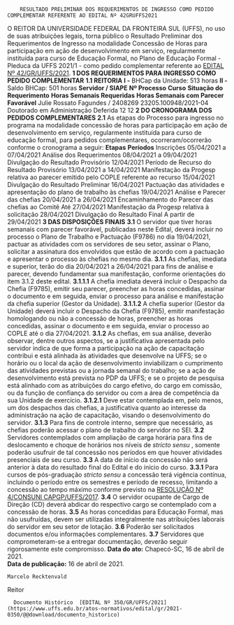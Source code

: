         RESULTADO PRELIMINAR DOS REQUERIMENTOS DE INGRESSO COMO PEDIDO COMPLEMENTAR REFERENTE AO EDITAL Nº 42GRUFFS2021  

 O REITOR DA UNIVERSIDADE FEDERAL DA FRONTEIRA SUL (UFFS), no uso de suas atribuições legais, torna público o Resultado Preliminar dos Requerimentos de Ingresso na modalidade Concessão de Horas para participação em ação de desenvolvimento em serviço, regularmente instituída para curso de Educação Formal, no Plano de Educação Formal - Pleduca da UFFS 2021/1 - como pedido complementar referente ao [EDITAL Nº 42/GR/UFFS/2021](https://www.uffs.edu.br/atos-normativos/edital/gr/2021-0042).     **1 DOS REQUERIMENTOS PARA INGRESSO COMO PEDIDO COMPLEMENTAR**   **1.1 REITORIA**   **I -**  BHCap da Unidade: 513 horas  **II -**  Saldo BHCap: 501 horas     **Servidor / SIAPE**     **Nº Processo**     **Curso**     **Situação do Requerimento**     **Horas Semanais Requeridas**     **Horas Semanais com Parecer Favorável**      Julie Rossato Fagundes / 2408269   23205.100948/2021-04   Doutorado em Administração   Deferida   12   12        **2 DO CRONOGRAMA DOS PEDIDOS COMPLEMENTARES**   **2.1**  As etapas do Processo para ingresso no programa na modalidade concessão de horas para participação em ação de desenvolvimento em serviço, regularmente instituída para curso de educação formal, para pedidos complementares, ocorreram/ocorrerão conforme o cronograma a seguir:      **Etapas**     **Períodos**      Inscrições   05/04/2021 a 07/04/2021     Análise dos Requerimentos   08/04/2021 a 09/04/2021     Divulgação do Resultado Provisório   12/04/2021     Período de Recurso do Resultado Provisório   13/04/2021 a 14/04/2021     Manifestação da Progesp relativa ao parecer emitido pelo COPLE referente ao recurso   15/04/2021     Divulgação do Resultado Preliminar   16/04/2021     Pactuação das atividades e apresentação do plano de trabalho às chefias   19/04/2021     Análise e Parecer das chefias   20/04/2021 a 26/04/2021     Encaminhamento do Parecer das chefias ao Comitê   Até 27/04/2021     Manifestação da Progesp relativa à solicitação   28/04/2021     Divulgação do Resultado Final   A partir de 29/04/2021        **3 DAS DISPOSIÇÕES FINAIS**   **3.1**  O servidor que tiver horas semanais com parecer favorável, publicadas neste Edital, deverá incluir no processo o Plano de Trabalho e Pactuação (F9786) no dia 19/04/2021, pactuar as atividades com os servidores de seu setor, assinar o Plano, solicitar a assinatura dos envolvidos que estão de acordo com a pactuação e apresentar o processo às chefias no mesmo dia.  **3.1.1**  As chefias, imediata e superior, terão do dia 20/04/2021 a 26/04/2021 para fins de análise e parecer, devendo fundamentar sua manifestação, conforme orientações do item 3.1.2 deste edital.  **3.1.1.1**  A chefia imediata deverá incluir o Despacho da Chefia (F9785), emitir seu parecer, preencher as horas concedidas, assinar o documento e em seguida, enviar o processo para análise e manifestação da chefia superior (Gestor da Unidade).  **3.1.1.2**  A chefia superior (Gestor da Unidade) deverá incluir o Despacho da Chefia (F9785), emitir manifestação homologando ou não a concessão de horas, preencher as horas concedidas, assinar o documento e em seguida, enviar o processo ao COPLE até o dia 27/04/2021.  **3.1.2**  As chefias, em sua análise, deverão observar, dentre outros aspectos, se a justificativa apresentada pelo servidor indica de que forma a participação na ação de capacitação contribui e está alinhada às atividades que desenvolve na UFFS; se o horário ou o local da ação de desenvolvimento inviabilizam o cumprimento das atividades previstas ou a jornada semanal do trabalho; se a ação de desenvolvimento está prevista no PDP da UFFS; e se o projeto de pesquisa está alinhado com as atribuições do cargo efetivo, do cargo em comissão, ou da função de confiança do servidor ou com a área de competência da sua Unidade de exercício.  **3.1.2.1**  Deve estar contemplada em, pelo menos, um dos despachos das chefias, a justificativa quanto ao interesse da administração na ação de capacitação, visando o desenvolvimento do servidor.  **3.1.3**  Para fins de controle interno, sempre que necessário, as chefias poderão acessar o plano de trabalho do servidor no SEI.  **3.2**  Servidores contemplados com ampliação de carga horária para fins de deslocamento e choque de horários nos níveis de *stricto sensu* , somente poderão usufruir de tal concessão nos períodos em que houver atividades presenciais de seu curso.  **3.3**  A data de início da concessão não será anterior à data do resultado final do Edital e do início do curso.  **3.3.1**  Para cursos de pós-graduação *stricto sensu*  a concessão terá vigência contínua, incluindo o período entre os semestres e período de recesso, limitando a concessão ao tempo máximo conforme previsto na [RESOLUÇÃO Nº 4/CONSUNI CAPGP/UFFS/2017](https://www.uffs.edu.br/atos-normativos/resolucao/consunicapgp/2017-0004).  **3.4**  O servidor ocupante de Cargo de Direção (CD) deverá abdicar do respectivo cargo se contemplado com a concessão de horas.  **3.5**  As horas concedidas para Educação Formal, mas não usufruídas, devem ser utilizadas integralmente nas atribuições laborais do servidor em seu setor de lotação.  **3.6**  Poderão ser solicitados documentos e/ou informações complementares.  **3.7**  Servidores que comprometeram-se a entregar documentação, deverão seguir rigorosamente este compromisso.      **Data do ato:** Chapecó-SC, 16 de abril de 2021.   
 **Data de publicação:**  16 de abril de 2021. 

    Marcelo Recktenvald   
 Reitor 

      Documento Histórico  [EDITAL Nº 350/GR/UFFS/2021](https://www.uffs.edu.br/atos-normativos/edital/gr/2021-0350/@@download/documento_historico)     
      